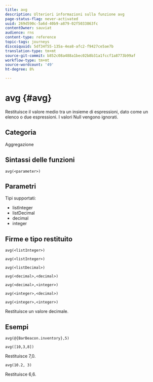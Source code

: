 ```yaml
---
title: avg
description: Ulteriori informazioni sulla funzione avg
page-status-flag: never-activated
uuid: 269d590c-5a6d-40b9-a879-02f5033863fc
contentOwner: sauviat
audience: rns
content-type: reference
topic-tags: journeys
discoiquuid: 5df34f55-135a-4ea8-afc2-f9427ce5ae7b
translation-type: tm+mt
source-git-commit: b852c08a488a1bec02b8b31a1fccf1a8773b99af
workflow-type: tm+mt
source-wordcount: '49'
ht-degree: 8%

---
```



# avg {#avg}

Restituisce il valore medio tra un insieme di espressioni, dato come un elenco o due espressioni. I valori Null vengono ignorati.


## Categoria

Aggregazione

## Sintassi delle funzioni

`avg(<parameter>)`

## Parametri

Tipi supportati:

* listInteger
* listDecimal
* decimal
* integer

## Firme e tipo restituito

`avg(<listInteger>)`

`avg(<listInteger>)`

`avg(<listDecimal>)`

`avg(<decimal>,<decimal>)`

`avg(<decimal>,<integer>)`

`avg(<integer>,<decimal>)`

`avg(<integer>,<integer>)`

Restituisce un valore decimale.

## Esempi

`avg(@{BarBeacon.inventory},5)`

`avg([10,3,8])`

Restituisce 7,0.

`avg(10.2, 3)`

Restituisce 6,6.
